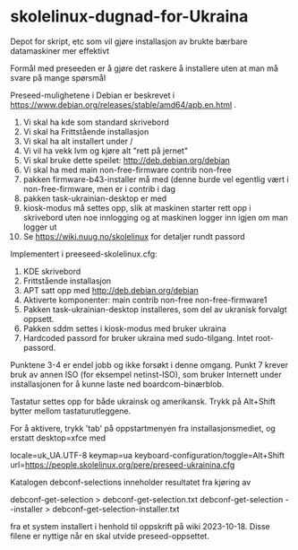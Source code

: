 # skolelinux-dugnad-for-Ukraina

Depot for skript, etc som vil gjøre installasjon av brukte bærbare datamaskiner mer effektivt

Formål med preseeden er å gjøre det raskere å installere uten at man må svare på mange spørsmål

Preseed-mulighetene i Debian er beskrevet i https://www.debian.org/releases/stable/amd64/apb.en.html .

1) Vi skal ha kde som standard skrivebord
2) Vi skal ha Frittstående installasjon
3) Vi skal ha alt installert under /
4) Vi vil ha vekk lvm og kjøre alt "rett på jernet"
5) Vi skal bruke dette speilet: http://deb.debian.org/debian
6) Vi skal ha med main non-free-firmware contrib non-free
7) pakken firmware-b43-installer må med (denne burde vel egentlig vært i
   non-free-firmware, men er i contrib i dag
8) pakken task-ukrainian-desktop er med
9) kiosk-modus må settes opp, slik at maskinen starter rett opp i skrivebord
   uten noe innlogging og at maskinen logger inn igjen om man logger ut
10) Se https://wiki.nuug.no/skolelinux for detaljer rundt passord

Implementert i preeseed-skolelinux.cfg:

 1) KDE skrivebord
 2) Frittstående installasjon
 5) APT satt opp med http://deb.debian.org/debian
 6) Aktiverte komponenter: main contrib non-free non-free-firmware1
 8) Pakken task-ukrainian-desktop installeres, som del av ukranisk forvalgt oppsett.
 9) Pakken sddm settes i kiosk-modus med bruker ukraina
 10) Hardcoded passord for bruker ukraina med sudo-tilgang.  Intet root-passord.

Punktene 3-4 er endel jobb og ikke forsøkt i denne omgang.
Punkt 7 krever bruk av annen ISO (for eksempel netinst-ISO), som bruker Internett
under installasjonen for å kunne laste ned boardcom-binærblob.

Tastatur settes opp for både ukrainsk og amerikansk.  Trykk på Alt+Shift bytter mellom
tastaturutleggene.

For å aktivere, trykk 'tab' på oppstartmenyen fra installasjonsmediet, og erstatt
desktop=xfce med

  locale=uk_UA.UTF-8 keymap=ua keyboard-configuration/toggle=Alt+Shift url=https://people.skolelinux.org/pere/preseed-ukrainina.cfg

Katalogen debconf-selections inneholder resultatet fra kjøring av

  debconf-get-selection > debconf-get-selection.txt
  debconf-get-selection --installer > debconf-get-selection-installer.txt

fra et system installert i henhold til oppskrift på wiki 2023-10-18.  Disse filene
er nyttige når en skal utvide preseed-oppsettet.

